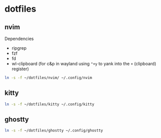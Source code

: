 # dotfiles

## nvim

Dependencies

- ripgrep
- fzf
- fd
- wl-clipboard (for c&p in wayland using `"+y` to yank into the `+` (clipboard) register)

```bash
ln -s -f ~/dotfiles/nvim/ ~/.config/nvim
```

## kitty

```bash
ln -s -f ~/dotfiles/kitty ~/.config/kitty
```

## ghostty

```bash
ln -s -f ~/dotfiles/ghostty ~/.config/ghostty
```

